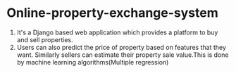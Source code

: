 # Online-property-exchange-system

1. It's a Django based web application which provides a platform to buy and sell properties.
2. Users can also predict the price of property based on features that they want. Similarly sellers can estimate their property sale value.This is done by machine learning algorithms(Multiple regression)
